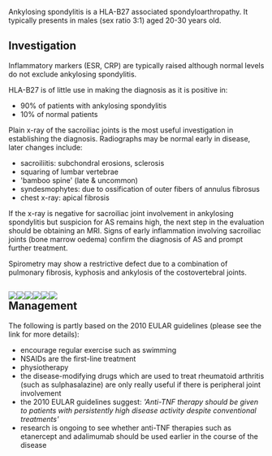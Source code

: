 Ankylosing spondylitis is a HLA\-B27 associated spondyloarthropathy. It typically presents in males (sex ratio 3:1\) aged 20\-30 years old.  
  
Investigation
-------------

  
Inflammatory markers (ESR, CRP) are typically raised although normal levels do not exclude ankylosing spondylitis.  
  
HLA\-B27 is of little use in making the diagnosis as it is positive in:  
* 90% of patients with ankylosing spondylitis
* 10% of normal patients

  
Plain x\-ray of the sacroiliac joints is the most useful investigation in establishing the diagnosis. Radiographs may be normal early in disease, later changes include:  
* sacroiliitis: subchondral erosions, sclerosis
* squaring of lumbar vertebrae
* 'bamboo spine' (late \& uncommon)
* syndesmophytes: due to ossification of outer fibers of annulus fibrosus
* chest x\-ray: apical fibrosis

  
If the x\-ray is negative for sacroiliac joint involvement in ankylosing spondylitis but suspicion for AS remains high, the next step in the evaluation should be obtaining an MRI. Signs of early inflammation involving sacroiliac joints (bone marrow oedema) confirm the diagnosis of AS and prompt further treatment.   
  
Spirometry may show a restrictive defect due to a combination of pulmonary fibrosis, kyphosis and ankylosis of the costovertebral joints.  
  
[![](https://d32xxyeh8kfs8k.cloudfront.net/images_Passmedicine/xrb081.jpg)](https://d32xxyeh8kfs8k.cloudfront.net/images_Passmedicine/xrb081b.jpg)[![](https://d32xxyeh8kfs8k.cloudfront.net/images_Passmedicine/xrb082.jpg)](https://d32xxyeh8kfs8k.cloudfront.net/images_Passmedicine/xrb082b.jpg)[![](https://d32xxyeh8kfs8k.cloudfront.net/images_Passmedicine/xrb083.jpg)](https://d32xxyeh8kfs8k.cloudfront.net/images_Passmedicine/xrb083b.jpg)[![](https://d32xxyeh8kfs8k.cloudfront.net/images_Passmedicine/xrb084.jpg)](https://d32xxyeh8kfs8k.cloudfront.net/images_Passmedicine/xrb084b.jpg)[![](https://d32xxyeh8kfs8k.cloudfront.net/images_Passmedicine/xrb085.jpg)](https://d32xxyeh8kfs8k.cloudfront.net/images_Passmedicine/xrb085b.jpg)[![](https://d32xxyeh8kfs8k.cloudfront.net/images_Passmedicine/xrb947.jpg)](https://d32xxyeh8kfs8k.cloudfront.net/images_Passmedicine/xrb947b.jpg)  
Management
----------

  
The following is partly based on the 2010 EULAR guidelines (please see the link for more details):  
* encourage regular exercise such as swimming
* NSAIDs are the first\-line treatment
* physiotherapy
* the disease\-modifying drugs which are used to treat rheumatoid arthritis (such as sulphasalazine) are only really useful if there is peripheral joint involvement
* the 2010 EULAR guidelines suggest: *'Anti\-TNF therapy should be given to patients with persistently high disease activity despite conventional treatments'*
* research is ongoing to see whether anti\-TNF therapies such as etanercept and adalimumab should be used earlier in the course of the disease
